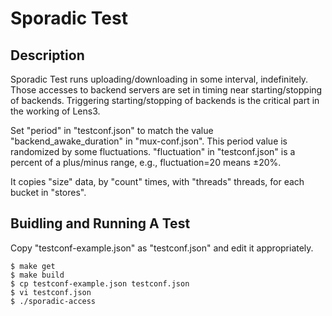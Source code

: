 # Sporadic Test

## Description

Sporadic Test runs uploading/downloading in some interval,
indefinitely.  Those accesses to backend servers are set in timing
near starting/stopping of backends.  Triggering starting/stopping of
backends is the critical part in the working of Lens3.

Set "period" in "testconf.json" to match the value
"backend_awake_duration" in "mux-conf.json".  This period value is
randomized by some fluctuations.  "fluctuation" in "testconf.json" is
a percent of a plus/minus range, e.g., fluctuation=20 means ±20%.

It copies "size" data, by "count" times, with "threads" threads, for
each bucket in "stores".

## Buidling and Running A Test

Copy "testconf-example.json" as "testconf.json" and edit it
appropriately.

```
$ make get
$ make build
$ cp testconf-example.json testconf.json
$ vi testconf.json
$ ./sporadic-access
```
